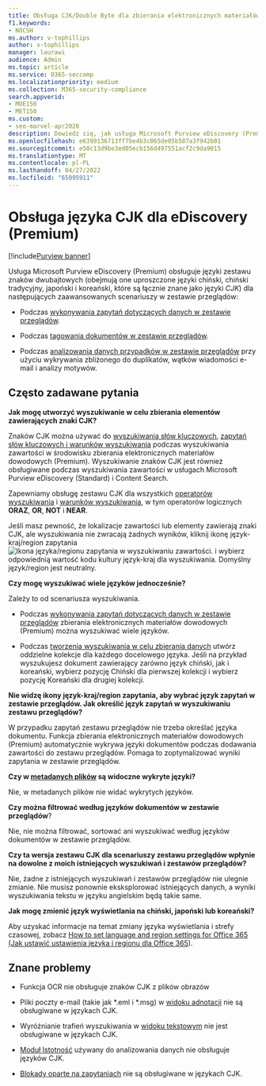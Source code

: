 ```yaml
---
title: Obsługa CJK/Double Byte dla zbierania elektronicznych materiałów dowodowych (Premium)
f1.keywords:
- NOCSH
ms.author: v-tophillips
author: v-tophillips
manager: laurawi
audience: Admin
ms.topic: article
ms.service: O365-seccomp
ms.localizationpriority: medium
ms.collection: M365-security-compliance
search.appverid:
- MOE150
- MET150
ms.custom:
- seo-marvel-apr2020
description: Dowiedz się, jak usługa Microsoft Purview eDiscovery (Premium) w Microsoft 365 obsługuje języki chiński, japoński i koreański (CJK), które używają zestawu znaków dwubajtowych.
ms.openlocfilehash: e6399136713ff7be4b3c065de05b587a3f942b01
ms.sourcegitcommit: e50c13d9be3ed05ecb156d497551acf2c9da9015
ms.translationtype: MT
ms.contentlocale: pl-PL
ms.lasthandoff: 04/27/2022
ms.locfileid: "65095911"
---
```

# <a name="cjk-language-support-for-ediscovery-premium"></a>Obsługa języka CJK dla eDiscovery (Premium)

[!include[Purview banner](../includes/purview-rebrand-banner.md)]

Usługa Microsoft Purview eDiscovery (Premium) obsługuje języki zestawu znaków dwubajtowych (obejmują one uproszczone języki chiński, chiński tradycyjny, japoński i koreański, które są łącznie znane jako języki *CJK*) dla następujących zaawansowanych scenariuszy w zestawie przeglądów:

- Podczas [wykonywania zapytań dotyczących danych w zestawie przeglądów](review-set-search.md).

- Podczas [tagowania dokumentów w zestawie przeglądów](tagging-documents.md).

- Podczas [analizowania danych przypadków w zestawie przeglądów](analyzing-data-in-review-set.md) przy użyciu wykrywania zbliżonego do duplikatów, wątków wiadomości e-mail i analizy motywów.

## <a name="frequently-asked-questions"></a>Często zadawane pytania

**Jak mogę utworzyć wyszukiwanie w celu zbierania elementów zawierających znaki CJK?**

Znaków CJK można używać do [wyszukiwania słów kluczowych](building-search-queries.md#keyword-searches), [zapytań słów kluczowych i warunków wyszukiwania](keyword-queries-and-search-conditions.md) podczas wyszukiwania zawartości w środowisku zbierania elektronicznych materiałów dowodowych (Premium). Wyszukiwanie znaków CJK jest również obsługiwane podczas wyszukiwania zawartości w usługach Microsoft Purview eDiscovery (Standard) i Content Search.

Zapewniamy obsługę zestawu CJK dla wszystkich [operatorów wyszukiwania](keyword-queries-and-search-conditions.md#search-operators) i [warunków wyszukiwania](keyword-queries-and-search-conditions.md#search-conditions), w tym operatorów logicznych **ORAZ**, **OR**, **NOT** i **NEAR**.

Jeśli masz pewność, że lokalizacje zawartości lub elementy zawierają znaki CJK, ale wyszukiwania nie zwracają żadnych wyników, kliknij ikonę język-kraj/region zapytania ![Ikona języka/regionu zapytania w wyszukiwaniu zawartości.](../media/8d4b60c8-e1f1-40f9-88ae-ee2a7eca0886.png) i wybierz odpowiednią wartość kodu kultury język-kraj dla wyszukiwania. Domyślny język/region jest neutralny.

**Czy mogę wyszukiwać wiele języków jednocześnie?**

Zależy to od scenariusza wyszukiwania.

- Podczas [wykonywania zapytań dotyczących danych w zestawie przeglądów](review-set-search.md) zbierania elektronicznych materiałów dowodowych (Premium) można wyszukiwać wiele języków.

- Podczas [tworzenia wyszukiwania w celu zbierania danych](create-draft-collection.md) utwórz oddzielne kolekcje dla każdego docelowego języka. Jeśli na przykład wyszukujesz dokument zawierający zarówno język chiński, jak i koreański, wybierz pozycję Chiński dla pierwszej kolekcji i wybierz pozycję Koreański dla drugiej kolekcji.

**Nie widzę ikony język-kraj/region zapytania, aby wybrać język zapytań w zestawie przeglądów. Jak określić język zapytań w wyszukiwaniu zestawu przeglądów?**

W przypadku zapytań zestawu przeglądów nie trzeba określać języka dokumentu. Funkcja zbierania elektronicznych materiałów dowodowych (Premium) automatycznie wykrywa języki dokumentów podczas dodawania zawartości do zestawu przeglądów. Pomaga to zoptymalizować wyniki zapytania w zestawie przeglądów.

**Czy w [metadanych plików](view-documents-in-review-set.md#file-metadata) są widoczne wykryte języki?**

Nie, w metadanych plików nie widać wykrytych języków.

**Czy można filtrować według języków dokumentów w zestawie przeglądów**?

Nie, nie można filtrować, sortować ani wyszukiwać według języków dokumentów w zestawie przeglądów.

**Czy ta wersja zestawu CJK dla scenariuszy zestawu przeglądów wpłynie na dowolne z moich istniejących wyszukiwań i zestawów przeglądów?**

Nie, żadne z istniejących wyszukiwań i zestawów przeglądów nie ulegnie zmianie. Nie musisz ponownie eksksplorować istniejących danych, a wyniki wyszukiwania tekstu w języku angielskim będą takie same.

**Jak mogę zmienić język wyświetlania na chiński, japoński lub koreański?**

Aby uzyskać informacje na temat zmiany języka wyświetlania i strefy czasowej, zobacz [How to set language and region settings for Office 365 (Jak ustawić ustawienia języka i regionu dla Office 365](/office365/troubleshoot/access-management/set-language-and-region)).

## <a name="known-issues"></a>Znane problemy

- Funkcja OCR nie obsługuje znaków CJK z plików obrazów

- Pliki poczty e-mail (takie jak *.eml i *.msg) w [widoku adnotacji](view-documents-in-review-set.md#annotate-view) nie są obsługiwane w językach CJK.

- Wyróżnianie trafień wyszukiwania w [widoku tekstowym](view-documents-in-review-set.md#text-view) nie jest obsługiwane w językach CJK.

- [Moduł Istotność](using-relevance.md) używany do analizowania danych nie obsługuje języków CJK.

- [Blokady oparte na zapytaniach](managing-holds.md#manage-non-custodial-holds) nie są obsługiwane w językach CJK.